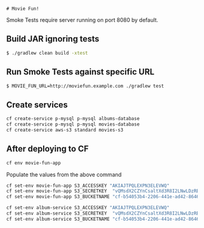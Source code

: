 	# Movie Fun!

Smoke Tests require server running on port 8080 by default.

## Build JAR ignoring tests

```bash
$ ./gradlew clean build -xtest
```

## Run Smoke Tests against specific URL

```bash
$ MOVIE_FUN_URL=http://moviefun.example.com ./gradlew test
```


## Create services

```sh
cf create-service p-mysql p-mysql albums-database
cf create-service p-mysql p-mysql movies-database
cf create-service aws-s3 standard movies-s3
```

## After deploying to CF

```sh
cf env movie-fun-app
```

Populate the values from the above command 

```sh
cf set-env movie-fun-app S3_ACCESSKEY "AKIAJTPQLEXPN3ELEVWQ" 
cf set-env movie-fun-app S3_SECRETKEY  "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"
cf set-env movie-fun-app S3_BUCKETNAME "cf-b54053b4-2206-441e-ad42-8646849043b2"

cf set-env album-service S3_ACCESSKEY "AKIAJTPQLEXPN3ELEVWQ" 
cf set-env album-service S3_SECRETKEY  "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"
cf set-env album-service S3_BUCKETNAME "cf-b54053b4-2206-441e-ad42-8646849043b2"
```
